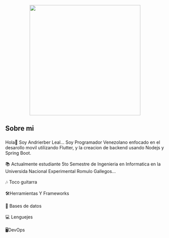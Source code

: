 <br clear="both">

<div align="center">
  <img height="350" src="https://i.ibb.co/Btnb188/Proflie-banner.png"  />
</div>

###

<h2 align="left">Sobre mi</h2>

###

<p align="left">Hola👋 Soy Andrierber Leal... Soy Programador Venezolano enfocado en el desarollo movil utilizando Flutter, y la creacion de backend usando Nodejs y Spring Boot. <br><br>📚 Actualmente estudiante 5to Semestre de Ingenieria en Informatica en la Universida Nacional Experimental Romulo Gallegos...<br><br>🎶 Toco guitarra <br><br>🛠Herramientas Y Frameworks<br><br>💾 Bases de datos<br><br>💻 Lenguejes<br><br>🖥DevOps</p>

###

<p align="left"></p>

###
